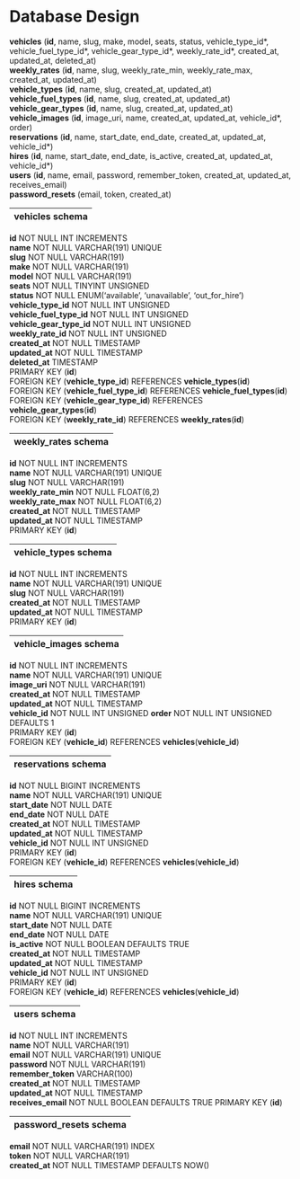 # Database Design  
__vehicles__ (__id__, name, slug, make, model, seats, status, vehicle_type_id*, vehicle_fuel_type_id*, vehicle_gear_type_id*, weekly_rate_id*, created_at, updated_at, deleted_at)  
__weekly_rates__ (__id__, name, slug, weekly_rate_min, weekly_rate_max, created_at, updated_at)  
__vehicle_types__ (__id__, name, slug, created_at, updated_at)  
__vehicle_fuel_types__ (__id__, name, slug, created_at, updated_at)  
__vehicle_gear_types__ (__id__, name, slug, created_at, updated_at)  
__vehicle_images__ (__id__, image_uri, name, created_at, updated_at, vehicle_id*, order)      
__reservations__ (__id__, name, start_date, end_date, created_at, updated_at, vehicle_id*)  
__hires__ (__id__, name, start_date, end_date, is_active, created_at, updated_at, vehicle_id*)  
__users__ (__id__, name, email, password, remember_token, created_at, updated_at, receives_email)    
__password_resets__ (email, token, created_at)

|   vehicles schema             |
|:----------------------------- |
 __id__ NOT NULL INT INCREMENTS   
 __name__ NOT NULL VARCHAR(191) UNIQUE  
 __slug__ NOT NULL VARCHAR(191)  
 __make__ NOT NULL VARCHAR(191)     
 __model__ NOT NULL VARCHAR(191)    
 __seats__ NOT NULL TINYINT UNSIGNED  
 __status__ NOT NULL ENUM(‘available’, ‘unavailable’, ‘out_for_hire’)   
 __vehicle_type_id__ NOT NULL INT UNSIGNED     
 __vehicle_fuel_type_id__ NOT NULL INT UNSIGNED  
 __vehicle_gear_type_id__ NOT NULL INT UNSIGNED  
 __weekly_rate_id__ NOT NULL INT UNSIGNED  
 __created_at__	NOT NULL TIMESTAMP   
 __updated_at__	NOT NULL TIMESTAMP   
 __deleted_at__	TIMESTAMP    
 PRIMARY KEY (__id__)  
 FOREIGN KEY (__vehicle_type_id__) REFERENCES __vehicle_types__(__id__)  
 FOREIGN KEY (__vehicle_fuel_type_id__) REFERENCES __vehicle_fuel_types__(__id__)  
 FOREIGN KEY (__vehicle_gear_type_id__) REFERENCES __vehicle_gear_types__(__id__)  
 FOREIGN KEY (__weekly_rate_id__) REFERENCES __weekly_rates__(__id__)  

| weekly_rates schema          |
|:----------------------------- |
__id__ NOT NULL INT INCREMENTS  
__name__ NOT NULL VARCHAR(191) UNIQUE   
__slug__ NOT NULL VARCHAR(191)  
__weekly_rate_min__ NOT NULL FLOAT(6,2)  
__weekly_rate_max__ NOT NULL FLOAT(6,2)  
__created_at__	NOT NULL TIMESTAMP   
__updated_at__	NOT NULL TIMESTAMP     
PRIMARY KEY (__id__)  

| vehicle_types schema          |
|:----------------------------- |
__id__ NOT NULL INT INCREMENTS  
__name__ NOT NULL VARCHAR(191) UNIQUE   
__slug__ NOT NULL VARCHAR(191)  
__created_at__	NOT NULL TIMESTAMP   
__updated_at__	NOT NULL TIMESTAMP     
PRIMARY KEY (__id__)

| vehicle_images schema          |
|:----------------------------- |
__id__ NOT NULL INT INCREMENTS  
__name__ NOT NULL VARCHAR(191) UNIQUE   
__image_uri__ NOT NULL VARCHAR(191)  
__created_at__	NOT NULL TIMESTAMP   
__updated_at__	NOT NULL TIMESTAMP  
__vehicle_id__ NOT NULL INT UNSIGNED 
__order__	NOT NULL INT UNSIGNED DEFAULTS 1  
PRIMARY KEY (__id__)  
FOREIGN KEY (__vehicle_id__) REFERENCES __vehicles__(__vehicle_id__)

| reservations schema           |
|:----------------------------- |
__id__ NOT NULL BIGINT INCREMENTS  
__name__ NOT NULL VARCHAR(191) UNIQUE  
__start_date__ NOT NULL DATE  
__end_date__ NOT NULL DATE   
__created_at__	NOT NULL TIMESTAMP  
__updated_at__	NOT NULL TIMESTAMP  
__vehicle_id__ NOT NULL INT UNSIGNED   
PRIMARY KEY (__id__)  
FOREIGN KEY (__vehicle_id__) REFERENCES __vehicles__(__vehicle_id__)  

| hires schema                  |
|:----------------------------- |
__id__ NOT NULL BIGINT INCREMENTS  
__name__ NOT NULL VARCHAR(191) UNIQUE  
__start_date__ NOT NULL DATE  
__end_date__ NOT NULL DATE    
__is_active__ NOT NULL BOOLEAN DEFAULTS TRUE    
__created_at__	NOT NULL TIMESTAMP  
__updated_at__	NOT NULL TIMESTAMP   
__vehicle_id__ NOT NULL INT UNSIGNED  
PRIMARY KEY (__id__)  
FOREIGN KEY (__vehicle_id__) REFERENCES __vehicles__(__vehicle_id__)  

| users schema                 |
|:---------------------------- |
__id__ NOT NULL INT INCREMENTS  
__name__ NOT NULL VARCHAR(191)  
__email__ NOT NULL VARCHAR(191) UNIQUE  
__password__ NOT NULL VARCHAR(191)  
__remember_token__ VARCHAR(100)     
__created_at__	NOT NULL TIMESTAMP   
__updated_at__	NOT NULL TIMESTAMP   
__receives_email__ NOT NULL BOOLEAN DEFAULTS TRUE
PRIMARY KEY (__id__)

| password_resets schema       |  
|:---------------------------- |  
__email__ NOT NULL VARCHAR(191) INDEX    
__token__ NOT NULL VARCHAR(191)  
__created_at__ NOT NULL TIMESTAMP DEFAULTS NOW()   
